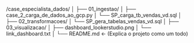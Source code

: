 /case_especialista_dados/
│
├── 01_ingestao/
│   ├── case_2_carga_de_dados_ao_gcp.py
│   └── SP_carga_tb_vendas_vd.sql
│
├── 02_transformacoes/
│   └── SP_gera_tabelas_vendas_vd.sql
│
├── 03_visualizacao/
│   ├── dashboard_lookerstudio.png
│   └── link_dashboard.txt
│
└── README.md   ← (Explica o projeto como um todo)
